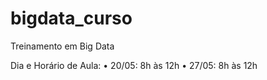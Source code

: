 # bigdata_curso
Treinamento em Big Data

Dia e Horário de Aula:
•	20/05: 8h às 12h
•	27/05: 8h às 12h

